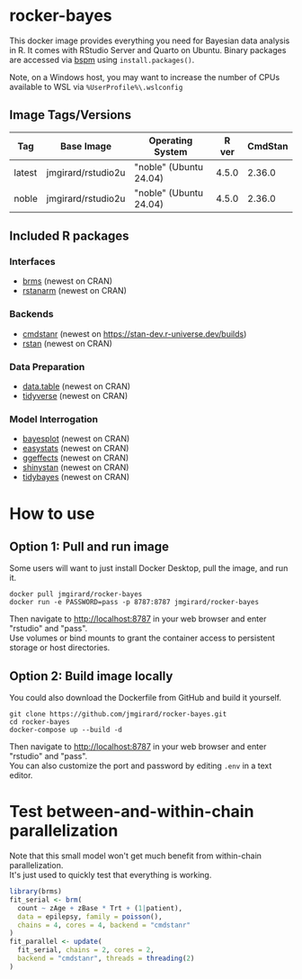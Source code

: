 # rocker-bayes

This docker image provides everything you need for Bayesian data analysis in R. It comes with RStudio Server and Quarto on Ubuntu. Binary packages are accessed via [bspm](https://cloud.r-project.org/package=bspm) using `install.packages()`. 

Note, on a Windows host, you may want to increase the number of CPUs available to WSL via `%UserProfile%\.wslconfig`

## Image Tags/Versions

| Tag    | Base Image         | Operating System       | R ver | CmdStan |
|--------|--------------------|------------------------|-------|---------|
| latest | jmgirard/rstudio2u | "noble" (Ubuntu 24.04) | 4.5.0 | 2.36.0  |
| noble  | jmgirard/rstudio2u | "noble" (Ubuntu 24.04) | 4.5.0 | 2.36.0  |


## Included R packages 

### Interfaces
- [brms](https://paulbuerkner.com/brms/) (newest on CRAN)
- [rstanarm](https://mc-stan.org/rstanarm/) (newest on CRAN)

### Backends
- [cmdstanr](https://mc-stan.org/cmdstanr/) (newest on <https://stan-dev.r-universe.dev/builds>)
- [rstan](https://mc-stan.org/rstan/) (newest on CRAN)

### Data Preparation
- [data.table](https://rdatatable.gitlab.io/data.table/) (newest on CRAN)
- [tidyverse](https://www.tidyverse.org/) (newest on CRAN)

### Model Interrogation
- [bayesplot](https://mc-stan.org/bayesplot/) (newest on CRAN)
- [easystats](https://easystats.github.io/easystats/) (newest on CRAN)
- [ggeffects](https://strengejacke.github.io/ggeffects/) (newest on CRAN)
- [shinystan](https://mc-stan.org/shinystan/) (newest on CRAN)
- [tidybayes](https://mjskay.github.io/tidybayes/) (newest on CRAN)

# How to use

## Option 1: Pull and run image
Some users will want to just install Docker Desktop, pull the image, and run it.

```
docker pull jmgirard/rocker-bayes
docker run -e PASSWORD=pass -p 8787:8787 jmgirard/rocker-bayes
```

Then navigate to <http://localhost:8787> in your web browser and enter "rstudio" and "pass".<br />
Use volumes or bind mounts to grant the container access to persistent storage or host directories.

## Option 2: Build image locally
You could also download the Dockerfile from GitHub and build it yourself.

```
git clone https://github.com/jmgirard/rocker-bayes.git
cd rocker-bayes
docker-compose up --build -d
```

Then navigate to <http://localhost:8787> in your web browser and enter "rstudio" and "pass".<br />
You can also customize the port and password by editing `.env` in a text editor.

# Test between-and-within-chain parallelization
Note that this small model won't get much benefit from within-chain parallelization. <br />
It's just used to quickly test that everything is working.

```r
library(brms)
fit_serial <- brm(
  count ~ zAge + zBase * Trt + (1|patient),
  data = epilepsy, family = poisson(),
  chains = 4, cores = 4, backend = "cmdstanr"
)
fit_parallel <- update(
  fit_serial, chains = 2, cores = 2,
  backend = "cmdstanr", threads = threading(2)
)
```
